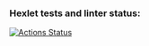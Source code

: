 ### Hexlet tests and linter status:
[![Actions Status](https://github.com/j0hnnyweb/js-async-project-4/actions/workflows/hexlet-check.yml/badge.svg)](https://github.com/j0hnnyweb/js-async-project-4/actions)